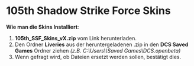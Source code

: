 # 105th Shadow Strike Force Skins

**Wie man die Skins Installiert**:
1. **105th_SSF_Skins_vX.zip** vom Link herunterladen.
2. Den Ordner **Liveries** aus der heruntergeladenen .zip in den **DCS Saved Games** Ordner ziehen *(z.B. C:\Users\\<userName>\Saved Games\DCS.openbeta)*
3. Wenn gefragt wird, ob Dateien ersetzt werden sollen, bestätigt dies.